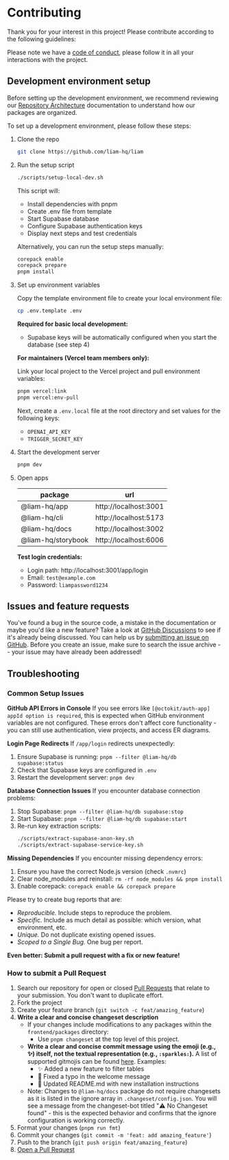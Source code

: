 # Contributing

Thank you for your interest in this project! Please contribute according to the following guidelines:

Please note we have a [code of conduct](CODE_OF_CONDUCT.md), please follow it in all your interactions with the project.

## Development environment setup

Before setting up the development environment, we recommend reviewing our [Repository Architecture](https://liambx.com/docs/contributing/repository-architecture) documentation to understand how our packages are organized.

To set up a development environment, please follow these steps:

1. Clone the repo

   ```sh
   git clone https://github.com/liam-hq/liam
   ```

2. Run the setup script

   ```sh
   ./scripts/setup-local-dev.sh
   ```

   This script will:
   - Install dependencies with pnpm
   - Create .env file from template
   - Start Supabase database
   - Configure Supabase authentication keys
   - Display next steps and test credentials

   Alternatively, you can run the setup steps manually:

   ```sh
   corepack enable
   corepack prepare
   pnpm install
   ```

3. Set up environment variables

   Copy the template environment file to create your local environment file:

   ```sh
   cp .env.template .env
   ```

   **Required for basic local development:**
   - Supabase keys will be automatically configured when you start the database (see step 4)

   **For maintainers (Vercel team members only):**

   Link your local project to the Vercel project and pull environment variables:

   ```sh
   pnpm vercel:link
   pnpm vercel:env-pull
   ```



   Next, create a `.env.local` file at the root directory and set values for the following keys:

   - `OPENAI_API_KEY`
   - `TRIGGER_SECRET_KEY`

4. Start the development server

   ```sh
   pnpm dev
   ```

5. Open apps

   | package            | url                   |
   | ------------------ | --------------------- |
   | @liam-hq/app       | http://localhost:3001 |
   | @liam-hq/cli       | http://localhost:5173 |
   | @liam-hq/docs      | http://localhost:3002 |
   | @liam-hq/storybook | http://localhost:6006 |

   **Test login credentials:**
   - Login path: http://localhost:3001/app/login
   - Email: `test@example.com`
   - Password: `liampassword1234`

## Issues and feature requests

You've found a bug in the source code, a mistake in the documentation or maybe you'd like a new feature? Take a look at [GitHub Discussions](https://github.com/liam-hq/liam/discussions) to see if it's already being discussed. You can help us by [submitting an issue on GitHub](https://github.com/liam-hq/liam/issues). Before you create an issue, make sure to search the issue archive -- your issue may have already been addressed!

## Troubleshooting

### Common Setup Issues

**GitHub API Errors in Console**
If you see errors like `[@octokit/auth-app] appId option is required`, this is expected when GitHub environment variables are not configured. These errors don't affect core functionality - you can still use authentication, view projects, and access ER diagrams.

**Login Page Redirects**
If `/app/login` redirects unexpectedly:
1. Ensure Supabase is running: `pnpm --filter @liam-hq/db supabase:status`
2. Check that Supabase keys are configured in `.env`
3. Restart the development server: `pnpm dev`

**Database Connection Issues**
If you encounter database connection problems:
1. Stop Supabase: `pnpm --filter @liam-hq/db supabase:stop`
2. Start Supabase: `pnpm --filter @liam-hq/db supabase:start`
3. Re-run key extraction scripts:
   ```sh
   ./scripts/extract-supabase-anon-key.sh
   ./scripts/extract-supabase-service-key.sh
   ```

**Missing Dependencies**
If you encounter missing dependency errors:
1. Ensure you have the correct Node.js version (check `.nvmrc`)
2. Clear node_modules and reinstall: `rm -rf node_modules && pnpm install`
3. Enable corepack: `corepack enable && corepack prepare`

Please try to create bug reports that are:

- _Reproducible._ Include steps to reproduce the problem.
- _Specific._ Include as much detail as possible: which version, what environment, etc.
- _Unique._ Do not duplicate existing opened issues.
- _Scoped to a Single Bug._ One bug per report.

**Even better: Submit a pull request with a fix or new feature!**

### How to submit a Pull Request

1. Search our repository for open or closed [Pull Requests](https://github.com/liam-hq/liam/pulls) that relate to your submission. You don't want to duplicate effort.
2. Fork the project
3. Create your feature branch (`git switch -c feat/amazing_feature`)
4. **Write a clear and concise changeset description**
   - If your changes include modifications to any packages within the `frontend/packages` directory:
     - Use `pnpm changeset` at the top level of this project.
   - **Write a clear and concise commit message using the emoji (e.g., ✨) itself, not the textual representation (e.g., `:sparkles:`).** A list of supported gitmojis can be found [here](https://gitmoji.dev/). Examples:
     - ✨ Added a new feature to filter tables
     - 🐛 Fixed a typo in the welcome message
     - 📝 Updated README.md with new installation instructions
   - Note: Changes to `@liam-hq/docs` package do not require changesets as it is listed in the ignore array in `.changeset/config.json`. You will see a message from the changeset-bot titled "⚠️ No Changeset found" - this is the expected behavior and confirms that the ignore configuration is working correctly.
5. Format your changes (`pnpm run fmt`)
6. Commit your changes (`git commit -m 'feat: add amazing_feature'`)
7. Push to the branch (`git push origin feat/amazing_feature`)
8. [Open a Pull Request](https://github.com/liam-hq/liam/compare?expand=1)
